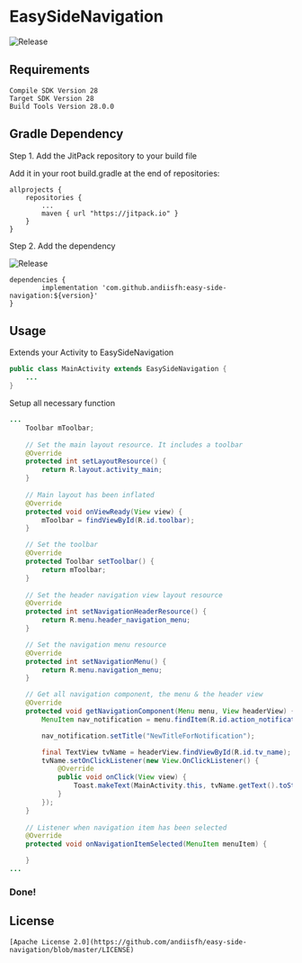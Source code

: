
# EasySideNavigation

![Release](https://jitpack.io/v/andiisfh/easy-side-navigation.svg)



## Requirements
```
Compile SDK Version 28
Target SDK Version 28
Build Tools Version 28.0.0
```
## Gradle Dependency
Step 1. Add the JitPack repository to your build file

Add it in your root build.gradle at the end of repositories:
```
allprojects {
	repositories {
		...
		maven { url "https://jitpack.io" }
	}
}
```

Step 2. Add the dependency

![Release](https://jitpack.io/v/andiisfh/easy-side-navigation.svg)
```
dependencies {
        implementation 'com.github.andiisfh:easy-side-navigation:${version}'
}
```

## Usage
Extends your Activity to EasySideNavigation
```Java
public class MainActivity extends EasySideNavigation {
	...
}
```

Setup all necessary function
```Java
...
    Toolbar mToolbar;
    
    // Set the main layout resource. It includes a toolbar
    @Override
    protected int setLayoutResource() {
        return R.layout.activity_main;
    }
    
    // Main layout has been inflated
    @Override
    protected void onViewReady(View view) {
        mToolbar = findViewById(R.id.toolbar);
    }

    // Set the toolbar
    @Override
    protected Toolbar setToolbar() {
        return mToolbar;
    }
    
    // Set the header navigation view layout resource
    @Override
    protected int setNavigationHeaderResource() {
        return R.menu.header_navigation_menu;
    }

    // Set the navigation menu resource
    @Override
    protected int setNavigationMenu() {
        return R.menu.navigation_menu;
    }

    // Get all navigation component, the menu & the header view
    @Override
    protected void getNavigationComponent(Menu menu, View headerView) {
        MenuItem nav_notification = menu.findItem(R.id.action_notification);

        nav_notification.setTitle("NewTitleForNotification");

        final TextView tvName = headerView.findViewById(R.id.tv_name);
        tvName.setOnClickListener(new View.OnClickListener() {
            @Override
            public void onClick(View view) {
                Toast.makeText(MainActivity.this, tvName.getText().toString(), Toast.LENGTH_SHORT).show();
            }
        });
    }
    
    // Listener when navigation item has been selected
    @Override
    protected void onNavigationItemSelected(MenuItem menuItem) {

    }
...
```
### Done!

## License
```
[Apache License 2.0](https://github.com/andiisfh/easy-side-navigation/blob/master/LICENSE)
```
